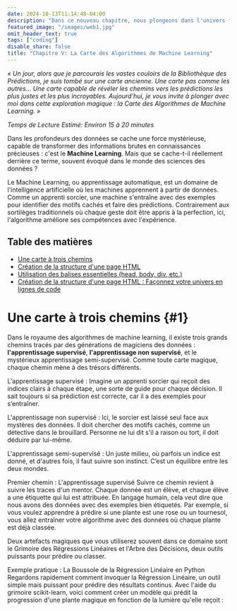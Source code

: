 ```yaml
---
date: 2024-10-13T11:14:48-04:00
description: "Dans ce nouveau chapitre, nous plongeons dans l'univers fascinant du Machine Learning, guidés par une carte mystérieuse qui dévoile les différents chemins menant à la maîtrise des algorithmes. Découvrez les trois grands types d'apprentissage – supervisé, non supervisé, et semi-supervisé – et explorez les concepts fondamentaux tels que la classification, le clustering, et la réduction de dimensionnalité. Ce chapitre vous embarque dans une aventure magique où chaque algorithme est un sort puissant, prêt à être lancé pour résoudre les mystères cachés dans vos données."
featured_image: "/images/web1.jpg"
omit_header_text: true
tags: ["coding"]
disable_share: false
title: "Chapitre V: La Carte des Algorithmes de Machine Learning"
---
```

*« Un jour, alors que je parcourais les vastes couloirs de la Bibliothèque des Prédictions, je suis tombé sur une carte ancienne. Une carte pas comme les autres... Une carte capable de révéler les chemins vers les prédictions les plus justes et les plus incroyables. Aujourd'hui, je vous invite à plonger avec moi dans cette exploration magique : la Carte des Algorithmes de Machine Learning. »*

*Temps de Lecture Estimé: Environ 15 à 20 minutes*

Dans les profondeurs des données se cache une force mystérieuse, capable de transformer des informations brutes en connaissances précieuses : c'est le **Machine Learning**. Mais que se cache-t-il réellement derrière ce terme, souvent évoqué dans le monde des sciences des données ?

Le Machine Learning, ou apprentissage automatique, est un domaine de l'intelligence artificielle où les machines apprennent à partir de données. Comme un apprenti sorcier, une machine s'entraîne avec des exemples pour identifier des motifs cachés et faire des prédictions. Contrairement aux sortilèges traditionnels où chaque geste doit être appris à la perfection, ici, l'algorithme améliore ses compétences avec l'expérience.

## Table des matières
- [Une carte à trois chemins](#1)
- [Création de la structure d'une page HTML](#2)
- [Utilisation des balises essentielles (head, body, div, etc.)](#3)
- [Création de la structure d'une page HTML : Façonnez votre univers en lignes de code](#4)

# Une carte à trois chemins {#1}
Dans le royaume des algorithmes de machine learning, il existe trois grands chemins tracés par des générations de magiciens des données : **l'apprentissage supervisé**, **l'apprentissage non supervisé**, et le mystérieux apprentissage semi-supervisé. Comme toute carte magique, chaque chemin mène à des trésors différents.

L'apprentissage supervisé : Imagine un apprenti sorcier qui reçoit des indices clairs à chaque étape, une sorte de guide pour chaque décision. Il sait toujours si sa prédiction est correcte, car il a des exemples pour s’entraîner.

L'apprentissage non supervisé : Ici, le sorcier est laissé seul face aux mystères des données. Il doit chercher des motifs cachés, comme un détective dans le brouillard. Personne ne lui dit s'il a raison ou tort, il doit déduire par lui-même.

L'apprentissage semi-supervisé : Un juste milieu, où parfois un indice est donné, et d'autres fois, il faut suivre son instinct. C’est un équilibre entre les deux mondes.

Premier chemin : L'apprentissage supervisé
Suivre ce chemin revient à suivre les traces d'un mentor. Chaque donnée est un élève, et chaque élève a une étiquette qui lui est attribuée. En langage humain, cela veut dire que nous avons des données avec des exemples bien étiquetés. Par exemple, si vous voulez apprendre à prédire si une plante est une rose ou un tournesol, vous allez entraîner votre algorithme avec des données où chaque plante est déjà classée.

Deux artefacts magiques que vous utiliserez souvent dans ce domaine sont le Grimoire des Régressions Linéaires et l'Arbre des Décisions, deux outils puissants pour prédire ou classer.

Exemple pratique : La Boussole de la Régression Linéaire en Python
Regardons rapidement comment invoquer la Régression Linéaire, un outil simple mais puissant pour prédire des résultats continus. Avec l'aide du grimoire scikit-learn, voici comment créer un modèle qui prédit la progression d'une plante magique en fonction de la lumière qu'elle reçoit :



